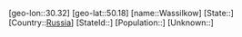 ﻿---
location: [50.18,30.32]
type: City
tags:
- geo/City


SpocWebEntityId: 35470
isDeleted: false
confidential: public

---
[geo-lon::30.32]
[geo-lat::50.18]
[name::Wassilkow]
[State::]
[Country::[Russia](geo/Continent/Europe/Russia.md)]
[StateId::]
[Population::]
[Unknown::]

